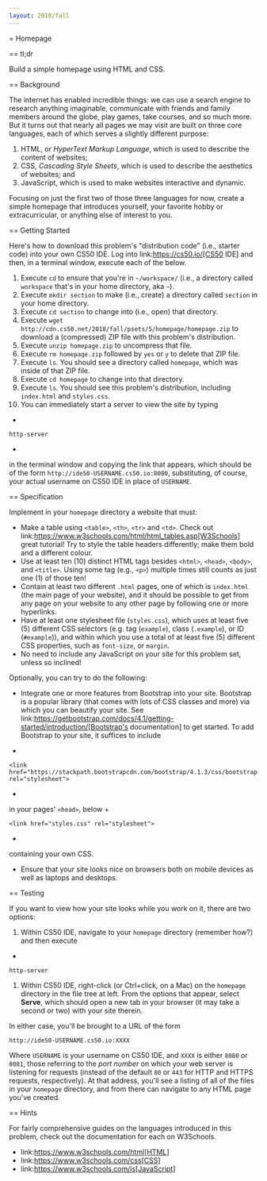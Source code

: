 ```yaml
---
layout: 2018/fall
---
```


= Homepage

== tl;dr

Build a simple homepage using HTML and CSS.

== Background

The internet has enabled incredible things: we can use a search engine to research anything imaginable, communicate with friends and family members around the globe, play games, take courses, and so much more. But it turns out that nearly all pages we may visit are built on three core languages, each of which serves a slightly different purpose:

1. HTML, or _HyperText Markup Language_, which is used to describe the content of websites;
1. CSS, _Cascading Style Sheets_, which is used to describe the aesthetics of websites; and
1. JavaScript, which is used to make websites interactive and dynamic.

Focusing on just the first two of those three languages for now, create a simple homepage that introduces yourself, your favorite hobby or extracurricular, or anything else of interest to you.

== Getting Started

Here's how to download this problem's "distribution code" (i.e., starter code) into your own CS50 IDE. Log into link:https://cs50.io/[CS50 IDE] and then, in a terminal window, execute each of the below.

1. Execute `cd` to ensure that you're in `~/workspace/` (i.e., a directory called `workspace` that's in your home directory, aka `~`).
1. Execute `mkdir section` to make (i.e., create) a directory called `section` in your home directory.
1. Execute `cd section` to change into (i.e., open) that directory.
1. Execute `wget http://cdn.cs50.net/2018/fall/psets/5/homepage/homepage.zip` to download a (compressed) ZIP file with this problem's distribution.
1. Execute `unzip homepage.zip` to uncompress that file.
1. Execute `rm homepage.zip` followed by `yes` or `y` to delete that ZIP file.
1. Execute `ls`. You should see a directory called `homepage`, which was inside of that ZIP file.
1. Execute `cd homepage` to change into that directory.
1. Execute `ls`. You should see this problem's distribution, including `index.html` and `styles.css`.
1. You can immediately start a server to view the site by typing
+
```
http-server
```
+
in the terminal window and copying the link that appears, which should be of the form `http://ide50-USERNAME.cs50.io:8080`, substituting, of course, your actual username on CS50 IDE in place of `USERNAME`.

== Specification

Implement in your `homepage` directory a website that must:

* Make a table using `<table>`, `<th>`, `<tr>` and `<td>`. Check out link:https://www.w3schools.com/html/html_tables.asp[W3Schools] great tutorial! Try to style the table headers differently; make them bold and a different colour.
* Use at least ten (10) distinct HTML tags besides `<html>`, `<head>`, `<body>`, and `<title>`. Using some tag (e.g., `<p>`) multiple times still counts as just one (1) of those ten!
* Contain at least two different `.html` pages, one of which is `index.html` (the main page of your website), and it should be possible to get from any page on your website to any other page by following one or more hyperlinks.
* Have at least one stylesheet file (`styles.css`), which uses at least five (5) different CSS selectors (e.g. tag (`example`), class (`.example`), or ID (`#example`)), and within which you use a total of at least five (5) different CSS properties, such as `font-size`, or `margin`.
* No need to include any JavaScript on your site for this problem set, unless so inclined!

Optionally, you can try to do the following:
* Integrate one or more features from Bootstrap into your site. Bootstrap is a popular library (that comes with lots of CSS classes and more) via which you can beautify your site. See link:https://getbootstrap.com/docs/4.1/getting-started/introduction/[Bootstrap's documentation] to get started. To add Bootstrap to your site, it suffices to include
+
```
<link href="https://stackpath.bootstrapcdn.com/bootstrap/4.1.3/css/bootstrap.min.css" rel="stylesheet">
```
+
in your pages' `<head>`, below
+
```
<link href="styles.css" rel="stylesheet">
```
+
containing your own CSS.
* Ensure that your site looks nice on browsers both on mobile devices as well as laptops and desktops.

== Testing

If you want to view how your site looks while you work on it, there are two options:

1. Within CS50 IDE, navigate to your `homepage` directory (remember how?) and then execute
+
```
http-server
```
1. Within CS50 IDE, right-click (or Ctrl+click, on a Mac) on the `homepage` directory in the file tree at left. From the options that appear, select **Serve**, which should open a new tab in your browser (it may take a second or two) with your site therein.

In either case, you'll be brought to a URL of the form

```
http://ide50-USERNAME.cs50.io:XXXX
```

Where `USERNAME` is your username on CS50 IDE, and `XXXX` is either `8080` or `8081`, those referring to the _port number_ on which your web server is listening for requests (instead of the default `80` or `443` for HTTP and HTTPS requests, respectively). At that address, you'll see a listing of all of the files in your `homepage` directory, and from there can navigate to any HTML page you've created.

== Hints

For fairly comprehensive guides on the languages introduced in this problem, check out the documentation for each on W3Schools.

* link:https://www.w3schools.com/html[HTML]
* link:https://www.w3schools.com/css[CSS]
* link:https://www.w3schools.com/js[JavaScript]
